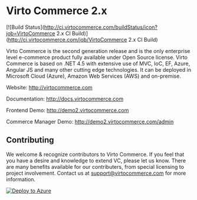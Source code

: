 Virto Commerce 2.x
============
[![Build Status](http://ci.virtocommerce.com/buildStatus/icon?job=VirtoCommerce 2.x CI Build)](http://ci.virtocommerce.com/job/VirtoCommerce 2.x CI Build)

Virto Commerce is the second generation release and is the only enterprise level e-commerce product fully available under Open Source license. Virto Commerce is based on .NET 4.5 with extensive use of MVC, IoC, EF, Azure, Angular JS and many other cutting edge technologies. It can be deployed in Microsoft Cloud (Azure), Amazon Web Services (AWS) and on-premise.

Website: http://virtocommerce.com

Documentation: http://docs.virtocommerce.com

Frontend Demo: http://demo2.virtocommerce.com

Commerce Manager Demo: http://demo2.virtocommerce.com/admin

Contributing
-----------
We welcome & recognize contributors to Virto Commerce. If you feel that you have a desire and knowledge to extend VC, 
please let us know. There are many benefits available for our contributers, from special licensing to project
involvement. Contact us at support@virtocommerce.com for more information.

<a href="https://azuredeploy.net/" target="_blank">
	<img alt="Deploy to Azure" src="http://azuredeploy.net/deploybutton.png"/>
</a>
